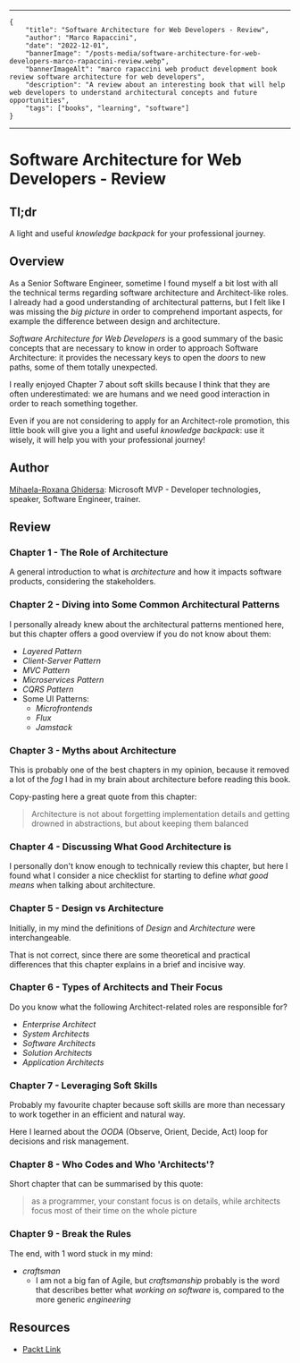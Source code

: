 -----
```
{
    "title": "Software Architecture for Web Developers - Review",
    "author": "Marco Rapaccini",
    "date": "2022-12-01",
    "bannerImage": "/posts-media/software-architecture-for-web-developers-marco-rapaccini-review.webp",
    "bannerImageAlt": "marco rapaccini web product development book review software architecture for web developers",
    "description": "A review about an interesting book that will help web developers to understand architectural concepts and future opportunities",
    "tags": ["books", "learning", "software"]
}
```
-----
# Software Architecture for Web Developers - Review
## Tl;dr
A light and useful _knowledge backpack_ for your professional journey.

## Overview
As a Senior Software Engineer, sometime I found myself a bit lost with all the technical terms regarding software architecture and Architect-like roles.
I already had a good understanding of architectural patterns, but I felt like I was missing the _big picture_ in order to comprehend important aspects, for example the difference between design and architecture.

_Software Architecture for Web Developers_ is a good summary of the basic concepts that are necessary to know in order to approach Software Architecture:
it provides the necessary keys to open the _doors_ to new paths, some of them totally unexpected.

I really enjoyed Chapter 7 about soft skills because I think that they are often underestimated:
we are humans and we need good interaction in order to reach something together.

Even if you are not considering to apply for an Architect-role promotion, this little book will give you a light and useful _knowledge backpack_:
use it wisely, it will help you with your professional journey!

## Author
[Mihaela-Roxana Ghidersa](https://www.linkedin.com/in/ghidersam/): Microsoft MVP - Developer technologies, speaker,
Software Engineer, trainer.

## Review
### Chapter 1 - The Role of Architecture
A general introduction to what is _architecture_ and how it impacts software products, considering the stakeholders.

### Chapter 2 - Diving into Some Common Architectural Patterns
I personally already knew about the architectural patterns mentioned here,
but this chapter offers a good overview if you do not know about them:
* _Layered Pattern_
* _Client-Server Pattern_
* _MVC Pattern_
* _Microservices Pattern_
* _CQRS Pattern_
* Some UI Patterns:
  * _Microfrontends_
  * _Flux_
  * _Jamstack_

### Chapter 3 - Myths about Architecture
This is probably one of the best chapters in my opinion, because it removed a lot of the _fog_ I had in my brain about
architecture before reading this book.

Copy-pasting here a great quote from this chapter:
> Architecture is not about forgetting implementation details and getting drowned in abstractions,
> but about keeping them balanced

### Chapter 4 - Discussing What Good Architecture is
I personally don't know enough to technically review this chapter,
but here I found what I consider a nice checklist for starting to define _what good means_ when talking about architecture.

### Chapter 5 - Design vs Architecture
Initially, in my mind the definitions of _Design_ and _Architecture_ were interchangeable.

That is not correct, since there are some theoretical and practical differences that this chapter explains in a brief and incisive way.

### Chapter 6 - Types of Architects and Their Focus
Do you know what the following Architect-related roles are responsible for?
* _Enterprise Architect_
* _System Architects_
* _Software Architects_
* _Solution Architects_
* _Application Architects_

### Chapter 7 - Leveraging Soft Skills
Probably my favourite chapter because soft skills are more than necessary to work together in an efficient and natural way.

Here I learned about the _OODA_ (Observe, Orient, Decide, Act) loop for decisions and risk management.

### Chapter 8 - Who Codes and Who 'Architects'?
Short chapter that can be summarised by this quote:
> as a programmer, your constant focus is on details, while architects focus most of their time on the whole picture

### Chapter 9 - Break the Rules
The end, with 1 word stuck in my mind:
* _craftsman_
  * I am not a big fan of Agile, but _craftsmanship_ probably is the word that describes better what _working on software_ is,
compared to the more generic _engineering_

## Resources
* [Packt Link](https://packt.link/K6Tz9)
